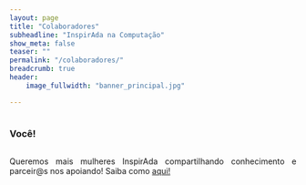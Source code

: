```yaml
---
layout: page
title: "Colaboradores"
subheadline: "InspirAda na Computação"
show_meta: false
teaser: ""
permalink: "/colaboradores/"
breadcrumb: true
header:
    image_fullwidth: "banner_principal.jpg"

---
```

<div class="show-for-large-up">
    <div class="row">
        <div class="small-12 columns">
            <h3>Você!</h3>
        </div><!-- /.small-12.columns -->
    </div>
  <div class="row">
    <div class="large-6 columns">
        <img class="b30" src="http://dummyimage.com/190x150/B5509C/ffff.png&text=Sua foto!" alt="">
      </div>
    <div class="large-6 columns">
        <p align="justify">
          Queremos mais mulheres InspirAda compartilhando conhecimento e parceir@s nos apoiando! Saiba como <a href="https://inspiradanacomputacao.com/parceria-inspirada/" target="_blank">aqui!</a>
        </p>
    </div>
  </div>
</div>
